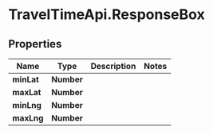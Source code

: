 # TravelTimeApi.ResponseBox

## Properties

Name | Type | Description | Notes
------------ | ------------- | ------------- | -------------
**minLat** | **Number** |  | 
**maxLat** | **Number** |  | 
**minLng** | **Number** |  | 
**maxLng** | **Number** |  | 


